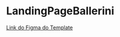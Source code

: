 # LandingPageBallerini
 
 <a href="https://www.figma.com/file/M5YbEn3tzHsl09FqMowt09/BalleBot?node-id=2%3A2" target="_blank" >Link do Figma do Template</a>
